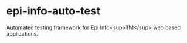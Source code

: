 # epi-info-auto-test
Automated testing framework for Epi Info&lt;sup>TM&lt;/sup> web based applications.
